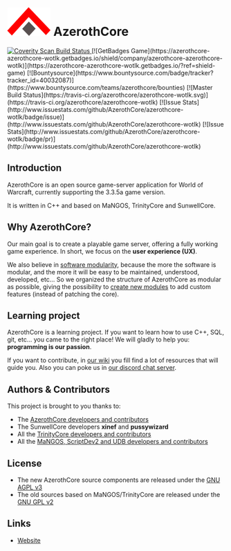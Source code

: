 # ![logo](https://raw.githubusercontent.com/azerothcore/azerothcore.github.io/master/images/logo-github.png) AzerothCore

<a href="https://scan.coverity.com/projects/azerothcore-azerothcore-wotlk">
  <img alt="Coverity Scan Build Status"
       src="https://scan.coverity.com/projects/13814/badge.svg"/>
</a>
[![GetBadges Game](https://azerothcore-azerothcore-wotlk.getbadges.io/shield/company/azerothcore-azerothcore-wotlk)](https://azerothcore-azerothcore-wotlk.getbadges.io/?ref=shield-game)
[![Bountysource](https://www.bountysource.com/badge/tracker?tracker_id=40032087)](https://www.bountysource.com/teams/azerothcore/bounties) [![Master Build Status](https://travis-ci.org/azerothcore/azerothcore-wotlk.svg)](https://travis-ci.org/azerothcore/azerothcore-wotlk) [![Issue Stats](http://www.issuestats.com/github/AzerothCore/azerothcore-wotlk/badge/issue)](http://www.issuestats.com/github/AzerothCore/azerothcore-wotlk) [![Issue Stats](http://www.issuestats.com/github/AzerothCore/azerothcore-wotlk/badge/pr)](http://www.issuestats.com/github/AzerothCore/azerothcore-wotlk)

## Introduction

AzerothCore is an open source game-server application for World of Warcraft, currently supporting the 3.3.5a game version.

It is written in C++ and based on MaNGOS, TrinityCore and SunwellCore.

## Why AzerothCore?

Our main goal is to create a playable game server, offering a fully working game experience. In short, we focus on the **user experience (UX)**.

We also believe in [software modularity](https://en.wikipedia.org/wiki/Modular_programming), because the more the software is modular, and the more it will be easy to be maintained, understood, developed, etc... So we organized the structure of AzerothCore as modular as possible, giving the possibility to [create new modules](https://github.com/azerothcore/azerothcore-wotlk/wiki/Create-a-Module) to add custom features (instead of patching the core).

## Learning project

AzerothCore is a learning project.
If you want to learn how to use C++, SQL, git, etc... you came to the right place! We will gladly to help you: **programming is our passion**.

If you want to contribute, in [our wiki](https://github.com/azerothcore/azerothcore-wotlk/wiki) you fill find a lot of resources that will guide you. Also you can poke us in [our discord chat server](https://discord.gg/gkt4y2x).


## Authors & Contributors

This project is brought to you thanks to:

- The [AzerothCore developers and contributors](https://github.com/AzerothCore/azerothcore-wotlk/graphs/contributors)
- The SunwellCore developers **xinef** and **pussywizard**
- All the [TrinityCore developers and contributors](https://github.com/TrinityCore/TrinityCore/blob/3.3.5/THANKS)
- All the [MaNGOS, ScriptDev2 and UDB developers and contributors](https://github.com/cmangos/mangos-wotlk/blob/master/AUTHORS.md)

## License

- The new AzerothCore source components are released under the [GNU AGPL v3](https://github.com/azerothcore/azerothcore-wotlk/blob/master/LICENSE-AGPL3)
- The old sources based on MaNGOS/TrinityCore are released under the [GNU GPL v2](https://github.com/azerothcore/azerothcore-wotlk/blob/master/LICENSE-GPL2)

## Links

- [Website](https://azerothcore.github.io/)
